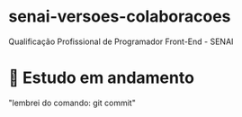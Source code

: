 # senai-versoes-colaboracoes
Qualificação Profissional de Programador Front-End - SENAI


# 🚧 Estudo em andamento

 "lembrei do comando: git commit"